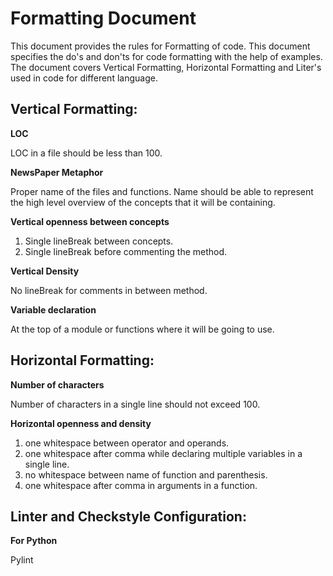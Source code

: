 # Formatting Document #
This document provides the rules for Formatting of code. This document specifies the do's and don'ts for code formatting with the help of examples. The document covers Vertical Formatting, Horizontal Formatting and Liter's used in code for different language. 

## Vertical Formatting:
**LOC**

LOC in a file should be less than 100.

**NewsPaper Metaphor**

Proper name of the files and functions. Name should be able to represent the high level overview of the concepts that 
it will be containing.

**Vertical openness between concepts**

 1. Single lineBreak between concepts.
 2. Single lineBreak before commenting the method.

 **Vertical Density**
 
 No lineBreak for comments in between method.

 **Variable declaration**
 
 At the top of a module or functions where it will be going to use.

## Horizontal Formatting:
 **Number of characters** 
 
 Number of characters in a single line should not exceed 100.
    
 **Horizontal openness and density**
 
 1. one whitespace between operator and operands.
 2. one whitespace after comma while declaring multiple variables in a single line.
 3. no whitespace between name of function and parenthesis.
 4. one whitespace after comma in arguments in a function.

## Linter and Checkstyle Configuration:
 **For Python**
 
 Pylint


